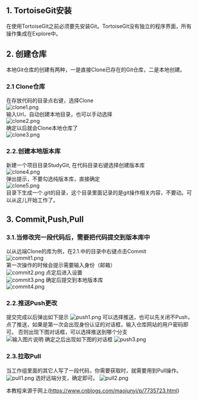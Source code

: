 ## 1. TortoiseGit安装
在使用TortoiseGit之前必须要先安装Git。TortoiseGit没有独立的程序界面，所有操作集成在Explore中。
## 2. 创建仓库
本地Git仓库的创建有两种，一是直接Clone已存在的Git仓库，二是本地创建。
### 2.1 Clone仓库
在存放代码的目录点右键，选择Clone    
![](https://images.gitee.com/uploads/images/2019/0928/150652_540ef836_5267594.png "clone1.png")     
输入Url，自动创建本地目录，也可以手动选择    
![](https://images.gitee.com/uploads/images/2019/0928/150739_a180c535_5267594.png "clone2.png")     
确定以后就会Clone本地仓库了    
![](https://images.gitee.com/uploads/images/2019/0928/150810_29274a6c_5267594.png "clone3.png")     
### 2.2.创建本地版本库
新建一个项目目录StudyGit, 在代码目录右键选择创建版本库    
![](https://images.gitee.com/uploads/images/2019/0928/150833_27f7884c_5267594.png "clone4.png")     
弹出提示，不要勾选纯版本库，直接确定    
![](https://images.gitee.com/uploads/images/2019/0928/150857_b0de238d_5267594.png "clone5.png")     
目录下生成一个.git的目录，这个目录里面记录的是git操作相关内容，不要动。可以从这儿开始工作了。
## 3. Commit,Push,Pull
### 3.1.当修改完一段代码后，需要把代码提交到版本库中
以从远端Clone的库为例，在2.1.中的目录中右键点击Commit    
![](https://images.gitee.com/uploads/images/2019/0928/150920_0b2e5026_5267594.png "commit1.png")        
第一次操作的时候会提示需要输入身份（邮箱）    
![](https://images.gitee.com/uploads/images/2019/0928/150936_583a35cd_5267594.png "commit2.png")
点定后进入设置    
![](https://images.gitee.com/uploads/images/2019/0928/151002_3ebdbbb1_5267594.png "commit3.png")
确定后提交到本地版本库    
![](https://images.gitee.com/uploads/images/2019/0928/151058_b2bf8409_5267594.png "commit4.png")
### 2.2.推送Push更改
提交完成以后弹出如下提示
![](https://images.gitee.com/uploads/images/2019/0928/151123_8f2dca28_5267594.png "push1.png")
可以选择推送，也可以先关闭不Push，点了推送，如果是第一次会出现身份认证的对话框，输入仓库网站的用户密码即可。
否则出现下图对话框，可以选择推送到哪个分支    
![输入图片说明](https://images.gitee.com/uploads/images/2019/0928/151333_23382221_5267594.png "push2.png")
确定之后出现如下图的对话框
![](https://images.gitee.com/uploads/images/2019/0928/151240_ad6fef3d_5267594.png "push3.png")
### 2.3.拉取Pull
当工作组里面的其它人写了一段代码，你需要获取时，就需要用到Pull操作。
![](https://images.gitee.com/uploads/images/2019/0928/151449_37533e46_5267594.png "pull1.png")
选好远端分支，确定即可。
![](https://images.gitee.com/uploads/images/2019/0928/151144_9578719e_5267594.png "pull2.png")

本教程来源于网上(https://www.cnblogs.com/maojunyi/p/7735723.html)